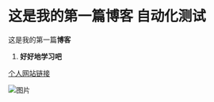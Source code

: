 
# 这是我的第一篇博客 自动化测试

这是我的第一篇**博客**

1. <b>好好地学习吧</b>

[个人网站链接](https://leftpocket.cn)

![图片](/img/hugo/hugo.png)